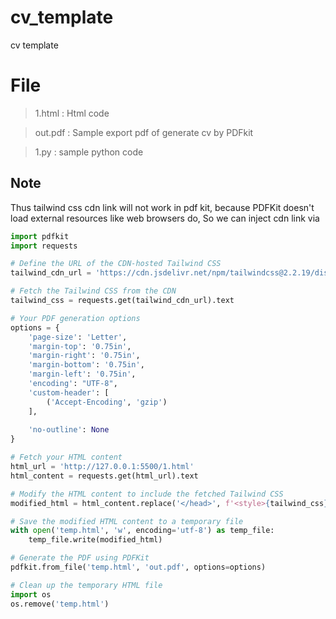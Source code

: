 # cv_template
cv template

# File 
> 1.html : Html code

> out.pdf : Sample export pdf of generate cv by PDFkit

> 1.py : sample python code

## Note
Thus tailwind css cdn link will not work in pdf kit, because PDFKit doesn't load external resources like web browsers do, So we can inject cdn link via 

```py
import pdfkit
import requests

# Define the URL of the CDN-hosted Tailwind CSS
tailwind_cdn_url = 'https://cdn.jsdelivr.net/npm/tailwindcss@2.2.19/dist/tailwind.min.css'

# Fetch the Tailwind CSS from the CDN
tailwind_css = requests.get(tailwind_cdn_url).text

# Your PDF generation options
options = {
    'page-size': 'Letter',
    'margin-top': '0.75in',
    'margin-right': '0.75in',
    'margin-bottom': '0.75in',
    'margin-left': '0.75in',
    'encoding': "UTF-8",
    'custom-header': [
        ('Accept-Encoding', 'gzip')
    ],
    
    'no-outline': None
}

# Fetch your HTML content
html_url = 'http://127.0.0.1:5500/1.html'
html_content = requests.get(html_url).text

# Modify the HTML content to include the fetched Tailwind CSS
modified_html = html_content.replace('</head>', f'<style>{tailwind_css}</style></head>')

# Save the modified HTML content to a temporary file
with open('temp.html', 'w', encoding='utf-8') as temp_file:
    temp_file.write(modified_html)

# Generate the PDF using PDFKit
pdfkit.from_file('temp.html', 'out.pdf', options=options)

# Clean up the temporary HTML file
import os
os.remove('temp.html')
```

